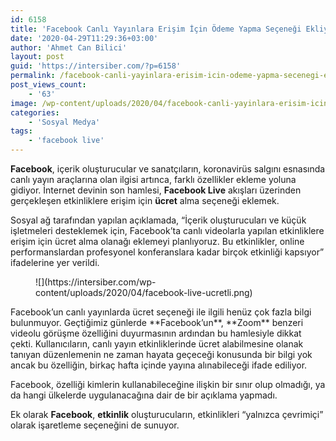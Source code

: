 ```yaml
---
id: 6158
title: 'Facebook Canlı Yayınlara Erişim İçin Ödeme Yapma Seçeneği Ekliyor'
date: '2020-04-29T11:29:36+03:00'
author: 'Ahmet Can Bilici'
layout: post
guid: 'https://intersiber.com/?p=6158'
permalink: /facebook-canli-yayinlara-erisim-icin-odeme-yapma-secenegi-ekliyor/
post_views_count:
    - '63'
image: /wp-content/uploads/2020/04/facebook-canli-yayinlara-erisim-icin-odeme-yapma-secenegi-ekliyor.jpeg
categories:
    - 'Sosyal Medya'
tags:
    - 'facebook live'
---
```


**Facebook**, içerik oluşturucular ve sanatçıların, koronavirüs salgını esnasında canlı yayın araçlarına olan ilgisi artınca, farklı özellikler ekleme yoluna gidiyor. İnternet devinin son hamlesi, **Facebook Live** akışları üzerinden gerçekleşen etkinliklere erişim için **ücret** alma seçeneği eklemek.

Sosyal ağ tarafından yapılan açıklamada, “İçerik oluşturucuları ve küçük işletmeleri desteklemek için, Facebook’ta canlı videolarla yapılan etkinliklere erişim için ücret alma olanağı eklemeyi planlıyoruz. Bu etkinlikler, online performanslardan profesyonel konferanslara kadar birçok etkinliği kapsıyor” ifadelerine yer verildi.

<figure class="wp-block-image size-large">![](https://intersiber.com/wp-content/uploads/2020/04/facebook-live-ucretli.png)</figure>Facebook’un canlı yayınlarda ücret seçeneği ile ilgili henüz çok fazla bilgi bulunmuyor. Geçtiğimiz günlerde **Facebook’un**, **Zoom** benzeri videolu görüşme özelliğini duyurmasının ardından bu hamlesiyle dikkat çekti. Kullanıcıların, canlı yayın etkinliklerinde ücret alabilmesine olanak tanıyan düzenlemenin ne zaman hayata geçeceği konusunda bir bilgi yok ancak bu özelliğin, birkaç hafta içinde yayına alınabileceği ifade ediliyor.

Facebook, özelliği kimlerin kullanabileceğine ilişkin bir sınır olup olmadığı, ya da hangi ülkelerde uygulanacağına dair de bir açıklama yapmadı.

Ek olarak **Facebook**, **etkinlik** oluşturucuların, etkinlikleri “yalnızca çevrimiçi” olarak işaretleme seçeneğini de sunuyor.